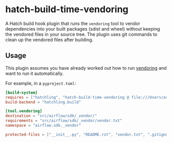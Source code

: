 # hatch-build-time-vendoring

A Hatch build hook plugin that runs the `vendoring` tool to vendor dependencies
into your built packages (sdist and wheel) without keeping the vendored files
in your source tree. The plugin uses git commands to clean up the vendored
files after building.

## Usage

This plugin assumes you have already worked out how to run [vendoring] and want to run it automatically.

For example, in a `pyproject.toml`:

```toml
[build-system]
requires = ["hatchling", "hatch-build-time-vendoring @ file:///Users/ash/code/python/hatch-build-time-vendoring-plugin"]
build-backend = "hatchling.build"

[tool.vendoring]
destination = "src/airflow/sdk/_vendor/"
requirements = "src/airflow/sdk/_vendor/vendor.txt"
namespace = "airflow.sdk._vendor"

protected-files = ["__init__.py", "README.rst", "vendor.txt", ".gitignore"]
```

[vendoring]: https://github.com/pradyunsg/vendoring
